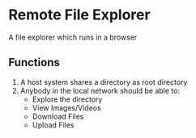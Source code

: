 # Remote File Explorer
A file explorer which runs in a browser

## Functions
1. A host system shares a directory as root directory
2. Anybody in the local network should be able to:
    * Explore the directory
    * View Images/Videos
    * Download Files
    * Upload Files
